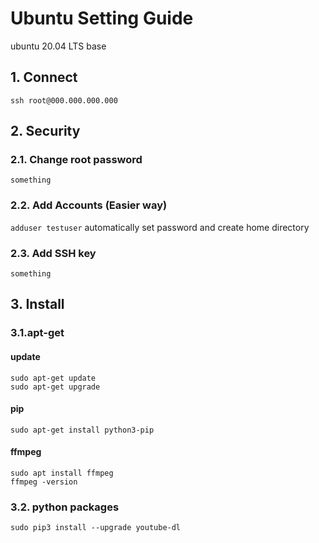 # Ubuntu Setting Guide
ubuntu 20.04 LTS base

## 1. Connect
```ssh root@000.000.000.000```

## 2. Security
### 2.1. Change root password
```something```
### 2.2. Add Accounts (Easier way)
```adduser testuser```
automatically set password and create home directory
### 2.3. Add SSH key
```something```

## 3. Install
### 3.1.apt-get
#### update
```sudo apt-get update```  
```sudo apt-get upgrade```
#### pip
```sudo apt-get install python3-pip```
#### ffmpeg
```sudo apt install ffmpeg```  
```ffmpeg -version```
### 3.2. python packages
```sudo pip3 install --upgrade youtube-dl```





